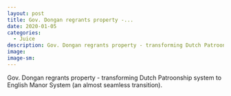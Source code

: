 ```yaml
---
layout: post
title: Gov. Dongan regrants property -...
date: 2020-01-05
categories: 
  - Juice
description: Gov. Dongan regrants property - transforming Dutch Patroonship system to English Manor System (an almost seamless transition).
image: 
image-sm: 
---
```

Gov. Dongan regrants property - transforming Dutch Patroonship system to English Manor System (an almost seamless transition).